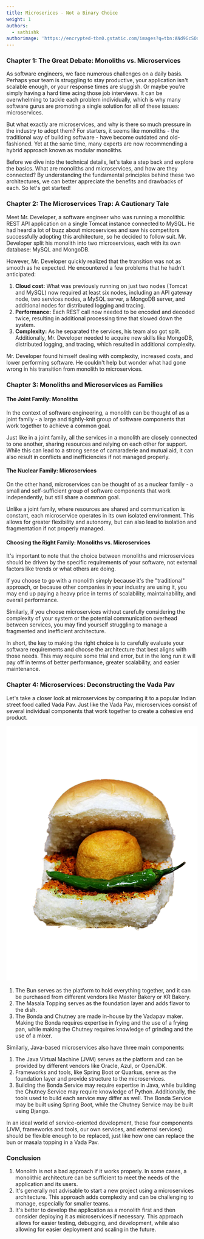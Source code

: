 ```yaml
---
title: Microserices - Not a Binary Choice
weight: 1
authors:
  - sathishk
authorimage: 'https://encrypted-tbn0.gstatic.com/images?q=tbn:ANd9GcSOd256TcC6vcaQ99TYzoP0pBbch9_Q-bbrmw&usqp=CAU'
---
```


### Chapter 1: The Great Debate: Monoliths vs. Microservices
As software engineers, we face numerous challenges on a daily basis. Perhaps your team is struggling to stay productive, your application isn't scalable enough, or your response times are sluggish. Or maybe you're simply having a hard time acing those job interviews. It can be overwhelming to tackle each problem individually, which is why many software gurus are promoting a single solution for all of these issues: microservices.

But what exactly are microservices, and why is there so much pressure in the industry to adopt them? For starters, it seems like monoliths - the traditional way of building software - have become outdated and old-fashioned. Yet at the same time, many experts are now recommending a hybrid approach known as modular monoliths.

Before we dive into the technical details, let's take a step back and explore the basics. What are monoliths and microservices, and how are they connected? By understanding the fundamental principles behind these two architectures, we can better appreciate the benefits and drawbacks of each. So let's get started!

### Chapter 2: The Microservices Trap: A Cautionary Tale

Meet Mr. Developer, a software engineer who was running a monolithic REST API application on a single Tomcat instance connected to MySQL. He had heard a lot of buzz about microservices and saw his competitors successfully adopting this architecture, so he decided to follow suit. Mr. Developer split his monolith into two microservices, each with its own database: MySQL and MongoDB.

However, Mr. Developer quickly realized that the transition was not as smooth as he expected. He encountered a few problems that he hadn't anticipated:

1. **Cloud cost:** What was previously running on just two nodes (Tomcat and MySQL) now required at least six nodes, including an API gateway node, two services nodes, a MySQL server, a MongoDB server, and additional nodes for distributed logging and tracing.
2. **Performance:** Each REST call now needed to be encoded and decoded twice, resulting in additional processing time that slowed down the system.
3. **Complexity:** As he separated the services, his team also got split. Additionally, Mr. Developer needed to acquire new skills like MongoDB, distributed logging, and tracing, which resulted in additional complexity.

Mr. Developer found himself dealing with complexity, increased costs, and lower performing software. He couldn't help but wonder what had gone wrong in his transition from monolith to microservices.

### Chapter 3: Monoliths and Microservices as Families

#### The Joint Family: Monoliths
In the context of software engineering, a monolith can be thought of as a joint family - a large and tightly-knit group of software components that work together to achieve a common goal.

Just like in a joint family, all the services in a monolith are closely connected to one another, sharing resources and relying on each other for support. While this can lead to a strong sense of camaraderie and mutual aid, it can also result in conflicts and inefficiencies if not managed properly.

#### The Nuclear Family: Microservices
On the other hand, microservices can be thought of as a nuclear family - a small and self-sufficient group of software components that work independently, but still share a common goal.

Unlike a joint family, where resources are shared and communication is constant, each microservice operates in its own isolated environment. This allows for greater flexibility and autonomy, but can also lead to isolation and fragmentation if not properly managed.

#### Choosing the Right Family: Monoliths vs. Microservices
It's important to note that the choice between monoliths and microservices should be driven by the specific requirements of your software, not external factors like trends or what others are doing.

If you choose to go with a monolith simply because it's the "traditional" approach, or because other companies in your industry are using it, you may end up paying a heavy price in terms of scalability, maintainability, and overall performance.

Similarly, if you choose microservices without carefully considering the complexity of your system or the potential communication overhead between services, you may find yourself struggling to manage a fragmented and inefficient architecture.

In short, the key to making the right choice is to carefully evaluate your software requirements and choose the architecture that best aligns with those needs. This may require some trial and error, but in the long run it will pay off in terms of better performance, greater scalability, and easier maintenance.

### Chapter 4: Microservices: Deconstructing the Vada Pav

Let's take a closer look at microservices by comparing it to a popular Indian street food called Vada Pav. Just like the Vada Pav, microservices consist of several individual components that work together to create a cohesive end product.

![Vapav](/images/vadapav.png)

1. The Bun serves as the platform to hold everything together, and it can be purchased from different vendors like Master Bakery or KR Bakery.
2. The Masala Topping serves as the foundation layer and adds flavor to the dish.
3. The Bonda and Chutney are made in-house by the Vadapav maker. Making the Bonda requires expertise in frying and the use of a frying pan, while making the Chutney requires knowledge of grinding and the use of a mixer.

Similarly, Java-based microservices also have three main components:

1. The Java Virtual Machine (JVM) serves as the platform and can be provided by different vendors like Oracle, Azul, or OpenJDK.
2. Frameworks and tools, like Spring Boot or Quarkus, serve as the foundation layer and provide structure to the microservices.
3. Building the Bonda Service may require expertise in Java, while building the Chutney Service may require knowledge of Python. Additionally, the tools used to build each service may differ as well. The Bonda Service may be built using Spring Boot, while the Chutney Service may be built using Django.

In an ideal world of service-oriented development, these four components (JVM, frameworks and tools, our own services, and external services) should be flexible enough to be replaced, just like how one can replace the bun or masala topping in a Vada Pav.

### Conclusion

1. Monolith is not a bad approach if it works properly. In some cases, a monolithic architecture can be sufficient to meet the needs of the application and its users.
2. It's generally not advisable to start a new project using a microservices architecture. This approach adds complexity and can be challenging to manage, especially for smaller teams.
3. It's better to develop the application as a monolith first and then consider deploying it as microservices if necessary. This approach allows for easier testing, debugging, and development, while also allowing for easier deployment and scaling in the future.
